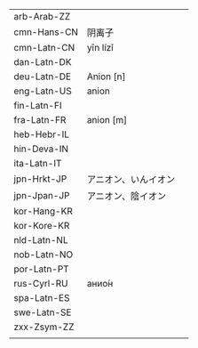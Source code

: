 | | | |
|-|-|-|
| arb-Arab-ZZ |  |  |
| cmn-Hans-CN | 阴离子 |  |
| cmn-Latn-CN | yīn lízǐ |  |
| dan-Latn-DK |  |  |
| deu-Latn-DE | Anion [n] |  |
| eng-Latn-US | anion |  |
| fin-Latn-FI |  |  |
| fra-Latn-FR | anion [m] |  |
| heb-Hebr-IL |  |  |
| hin-Deva-IN |  |  |
| ita-Latn-IT |  |  |
| jpn-Hrkt-JP | アニオン、いんイ​オン |  |
| jpn-Jpan-JP | アニオン、陰イオン |  |
| kor-Hang-KR |  |  |
| kor-Kore-KR |  |  |
| nld-Latn-NL |  |  |
| nob-Latn-NO |  |  |
| por-Latn-PT |  |  |
| rus-Cyrl-RU | анио́н |  |
| spa-Latn-ES |  |  |
| swe-Latn-SE |  |  |
| zxx-Zsym-ZZ |  |  |
|  |  |  |
